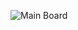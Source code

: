 ![Main Board](https://github.com/sateeshjhambani/GroceryAppSearch/assets/60574717/5492fc89-7491-423d-b506-345e4f88db53)
